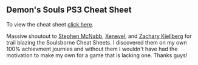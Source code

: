 ## Demon's Souls PS3 Cheat Sheet

To view the cheat sheet [click here](https://nikkieduclair.github.io/DemonsSoulsPS3/).

Massive shoutout to [Stephen McNabb](https://github.com/smcnabb), [Xenevel](https://github.com/xenevel), and [Zachary Kjellberg](https://github.com/zkjellberg) for trail blazing the Soulsborne Cheat Sheets. I discovered them on my own 100% achievment journies and without them I wouldn't have had the motivation to make my own for a game that is lacking one. Thanks guys!

